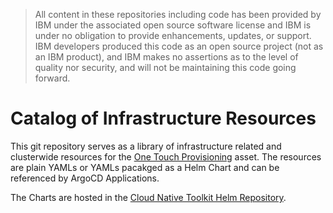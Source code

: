 > All content in these repositories including code has been provided by IBM under the associated open source software license and IBM is under no obligation to provide enhancements, updates, or support. IBM developers produced this code as an open source project (not as an IBM product), and IBM makes no assertions as to the level of quality nor security, and will not be maintaining this code going forward.

# Catalog of Infrastructure Resources

This git repository serves as a library of infrastructure related and clusterwide resources for the [One Touch Provisioning](https://github.com/one-touch-provisioning/otp-gitops) asset.  The resources are plain YAMLs or YAMLs pacakged as a Helm Chart and can be referenced by ArgoCD Applications.  

The Charts are hosted in the [Cloud Native Toolkit Helm Repository](https://github.com/cloud-native-toolkit/toolkit-charts).


